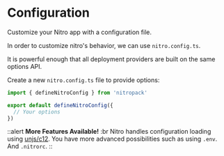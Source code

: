 # Configuration

Customize your Nitro app with a configuration file.

In order to customize nitro's behavior, we can use `nitro.config.ts`.

It is powerful enough that all deployment providers are built on the same options API.

Create a new `nitro.config.ts` file to provide options:

```ts [nitro.config.ts]
import { defineNitroConfig } from 'nitropack'

export default defineNitroConfig({
  // Your options
})
```

::alert
**More Features Available!**
:br
Nitro handles configuration loading using [unjs/c12](https://github.com/unjs/c12). You have more advanced possibilities such as using `.env`. And `.nitrorc`.
::
